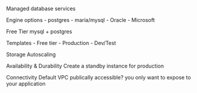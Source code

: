Managed database services

Engine options
	- postgres
	- maria/mysql
	- Oracle
	- Microsoft

Free Tier mysql + postgres

Templates
	- Free tier
	- Production
	- Dev/Test
	
Storage Autoscaling

Availability & Durability
	Create a standby instance for production
	
Connectivity
	Default VPC 
	publically accessible?
		you only want to expose to your application
		
	